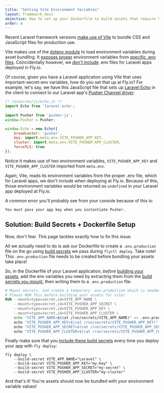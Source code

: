 ```yaml
---
title: "Setting Vite Environment Variables"
layout: framework_docs
objective: How to set up your Dockerfile to build assets that require Vite environment variable values.
order: 6
---
```

Recent Laravel framework versions [make use of Vite](https://laravel.com/docs/11.x/vite) to bundle CSS and JavaScript files for production use.

Vite makes use of the [dotenv module](https://vitejs.dev/guide/env-and-mode#env-files) to load environment variables during asset bundling. It [exposes proper](https://laravel.com/docs/11.x/broadcasting#client-pusher-channels) environment variables from [specific .env files](https://vitejs.dev/guide/env-and-mode.html#env-files). Coincidentally however, we [_don't_ include](https://github.com/fly-apps/dockerfile-laravel/blob/e7e7285698aaedf3cde77470c38b65de0f34af77/resources/views/fly/dockerignore.blade.php#L11) .env files for Laravel apps deployed in Fly.io.

Of course, given you have a Laravel application using Vite that uses important-secret-env variables, how do you set that up at Fly.io? For example, let's say, we have this JavaScript file that sets up [Laravel Echo](https://laravel.com/docs/11.x/broadcasting#client-pusher-channels) in the client to connect to our Laravel app's [Pusher Channel driver](https://laravel.com/docs/11.x/broadcasting#pusher-channels):

```javascript
/* resources/js/echo.js */
import Echo from 'laravel-echo';
 
import Pusher from 'pusher-js';
window.Pusher = Pusher;

window.Echo = new Echo({
    broadcaster: 'pusher',
    key: import.meta.env.VITE_PUSHER_APP_KEY,
    cluster: import.meta.env.VITE_PUSHER_APP_CLUSTER,
    forceTLS: true
});
```
Notice it makes use of two environment variables, `VITE_PUSHER_APP_KEY` and `VITE_PUSHER_APP_CLUSTER` imported from `meta.env`.

Again, Vite, reads its environment variables from the proper .env file, which for Laravel apps, we don't include when deploying at Fly.io. Because of this, those environment variables would be returned as `undefined` in your Laravel app deployed at Fly.io.

A common error you'll probably see from your console because of this is: 
```error
You must pass your app key when you instantiate Pusher.
```

## Solution: Build Secrets + Dockerfile Setup
Now, don't fear. This page tackles exactly how to fix this issue.

All we actually need to do is ask our Dockerfile to create a `.env.production` file on the go using [build secrets](https://fly.io/docs/reference/build-secrets/) we pass during `flyctl deploy`. Take note! This `.env.production` file needs to be created before bundling your assets take place! 

So, in the Dockerfile of your Laravel application, _before_ [building your assets](https://github.com/fly-apps/dockerfile-laravel/blob/e7e7285698aaedf3cde77470c38b65de0f34af77/resources/views/dockerfile.blade.php#L55), add the env variables you need by extracting them from the [build secrets you mount](https://fly.io/docs/reference/build-secrets/#mounting-secrets), then writing them to a `.env.production` file:

```Dockerfile
# Mount secrets, and create a temporary .env.production which is needed when building the assets for vite
# Please RUN this before building your assets for vite!
RUN --mount=type=secret,id=VITE_APP_NAME \
    --mount=type=secret,id=VITE_PUSHER_APP_SECRET \
    --mount=type=secret,id=VITE_PUSHER_APP_KEY \
    --mount=type=secret,id=VITE_PUSHER_APP_CLUSTER \
    echo "VITE_APP_NAME=$(cat /run/secrets/VITE_APP_NAME)" >> .env.production && \ 
    echo "VITE_PUSHER_APP_KEY=$(cat /run/secrets/VITE_PUSHER_APP_KEY)" >> .env.production && \
    echo "VITE_PUSHER_APP_SECRET=$(cat /run/secrets/VITE_PUSHER_APP_SECRET)" >> .env.production && \
    echo "VITE_PUSHER_APP_CLUSTER=$(cat /run/secrets/VITE_PUSHER_APP_CLUSTER)" >> .env.production 
```

Finally make sure that you [include these build secrets](https://fly.io/docs/reference/build-secrets/#secret-values) every time you deploy your app with `fly deploy`:

```
fly deploy \
    --build-secret VITE_APP_NAME="Laravel" \
    --build-secret VITE_PUSHER_APP_KEY="my-key" \
    --build-secret VITE_PUSHER_APP_SECRET="my-secret" \
    --build-secret VITE_PUSHER_APP_CLUSTER="my-cluster" 
```

And that's it! You're assets should now be bundled with your environment variable values!
